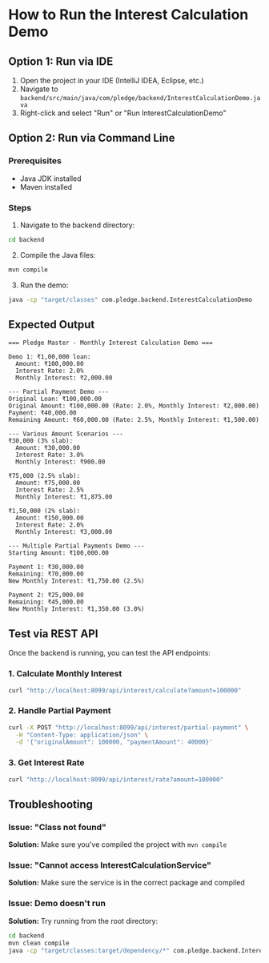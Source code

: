 # How to Run the Interest Calculation Demo

## Option 1: Run via IDE

1. Open the project in your IDE (IntelliJ IDEA, Eclipse, etc.)
2. Navigate to `backend/src/main/java/com/pledge/backend/InterestCalculationDemo.java`
3. Right-click and select "Run" or "Run InterestCalculationDemo"

## Option 2: Run via Command Line

### Prerequisites
- Java JDK installed
- Maven installed

### Steps

1. Navigate to the backend directory:
```bash
cd backend
```

2. Compile the Java files:
```bash
mvn compile
```

3. Run the demo:
```bash
java -cp "target/classes" com.pledge.backend.InterestCalculationDemo
```

## Expected Output

```
=== Pledge Master - Monthly Interest Calculation Demo ===

Demo 1: ₹1,00,000 loan:
  Amount: ₹100,000.00
  Interest Rate: 2.0%
  Monthly Interest: ₹2,000.00

--- Partial Payment Demo ---
Original Loan: ₹100,000.00
Original Amount: ₹100,000.00 (Rate: 2.0%, Monthly Interest: ₹2,000.00)
Payment: ₹40,000.00
Remaining Amount: ₹60,000.00 (Rate: 2.5%, Monthly Interest: ₹1,500.00)

--- Various Amount Scenarios ---
₹30,000 (3% slab):
  Amount: ₹30,000.00
  Interest Rate: 3.0%
  Monthly Interest: ₹900.00

₹75,000 (2.5% slab):
  Amount: ₹75,000.00
  Interest Rate: 2.5%
  Monthly Interest: ₹1,875.00

₹1,50,000 (2% slab):
  Amount: ₹150,000.00
  Interest Rate: 2.0%
  Monthly Interest: ₹3,000.00

--- Multiple Partial Payments Demo ---
Starting Amount: ₹100,000.00

Payment 1: ₹30,000.00
Remaining: ₹70,000.00
New Monthly Interest: ₹1,750.00 (2.5%)

Payment 2: ₹25,000.00
Remaining: ₹45,000.00
New Monthly Interest: ₹1,350.00 (3.0%)
```

## Test via REST API

Once the backend is running, you can test the API endpoints:

### 1. Calculate Monthly Interest
```bash
curl "http://localhost:8099/api/interest/calculate?amount=100000"
```

### 2. Handle Partial Payment
```bash
curl -X POST "http://localhost:8099/api/interest/partial-payment" \
  -H "Content-Type: application/json" \
  -d '{"originalAmount": 100000, "paymentAmount": 40000}'
```

### 3. Get Interest Rate
```bash
curl "http://localhost:8099/api/interest/rate?amount=100000"
```

## Troubleshooting

### Issue: "Class not found"
**Solution:** Make sure you've compiled the project with `mvn compile`

### Issue: "Cannot access InterestCalculationService"
**Solution:** Make sure the service is in the correct package and compiled

### Issue: Demo doesn't run
**Solution:** Try running from the root directory:
```bash
cd backend
mvn clean compile
java -cp "target/classes:target/dependency/*" com.pledge.backend.InterestCalculationDemo
```

